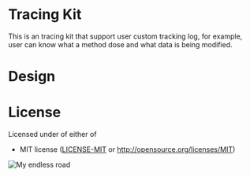 # Tracing Kit

This is an tracing kit that support user custom tracking log, for example, user can know what a method dose and what data is being
modified.

# Design


# License

Licensed under of either of

* MIT license ([LICENSE-MIT](./LICENSE-MIT) or http://opensource.org/licenses/MIT)

<img src="https://github-readme-svg.vercel.app/api/v1/svg/road?cartype=normal&p=center" alt="My endless road" />